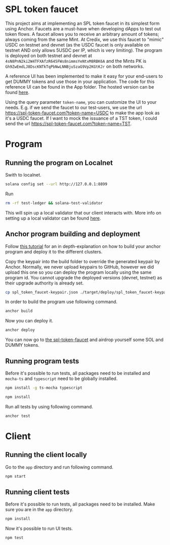 # SPL token faucet
This project aims at implementing an SPL token faucet in its simplest form using Anchor. Faucets are a must-have when developing dApps to test out token flows. A faucet allows you to receive an arbitrary amount of tokens; always coming from the same Mint. At Credix, we use this faucet to "mimic" USDC on testnet and devnet (as the USDC faucet is only available on testnet AND only allows 5USDC per IP, which is very limiting). The program is deployed on both testnet and devnet at `4sN8PnN2ki2W4TFXAfzR645FWs8nimmsYeNtxM8RBK6A` and the Mints PK is `Gh9ZwEmdLJ8DscKNTkTqPbNwLNNBjuSzaG9Vp2KGtKJr` on both networks.

A reference UI has been implemented to make it easy for your end-users to get DUMMY tokens and use those in your application. The code for this reference UI can be found in the App folder. The hosted version can be found [here](https://spl-token-faucet.com/).

Using the query parameter `token-name`, you can customize the UI to your needs. E.g. if we send the faucet to our test-users, we use the url https://spl-token-faucet.com?token-name=USDC to make the app look as it's a USDC faucet. If I want to mock the issuance of a TST token, I could send the url https://spl-token-faucet.com?token-name=TST.

# Program
## Running the program on Localnet

Swith to localnet.

```bash
solana config set --url http://127.0.0.1:8899
```

Run
```bash
rm -rf test-ledger && solana-test-validator
```
This will spin up a local validator that our client interacts with. More info on setting up  a local validator can be found [here](https://docs.solana.com/developing/test-validator).

## Anchor program building and deployment
Follow [this tutorial](https://dev.to/dabit3/the-complete-guide-to-full-stack-solana-development-with-react-anchor-rust-and-phantom-3291) for an in depth-explanation on how to build your anchor program and deploy it to the different clusters.


Copy the keypair into the build folder to override the generated keypair by Anchor. Normally, we never upload keypairs to GitHub, however we did upload this one so you can deploy the program locally using the same program id. You cannot upgrade the deployed versions (devnet, testnet) as their upgrade authority is already set.
```bash
cp spl_token_faucet-keypair.json ./target/deploy/spl_token_faucet-keypair.json
```

In order to build the program use following command.
```bash
anchor build
```

Now you can deploy it.
```bash
anchor deploy
```

You can now go to [the spl-token-faucet](https://spl-token-faucet.com/) and airdrop yourself some SOL and DUMMY tokens.

## Running program tests
Before it's possible to run tests, all packages need to be installed and `mocha-ts` and `typescript` need to be globally installed.
```bash
npm install -g ts-mocha typescript
```

```bash
npm install
```

Run all tests by using following command.
```bash
anchor test
```

# Client
## Running the client locally
Go to the `app` directory and run following command.
```bash
npm start
```

## Running client tests
Before it's possible to run tests, all packages need to be installed. Make sure you are in the `app` directory.
```bash
npm install
```

Now it's possible to run UI tests.
```bash
npm test
```

